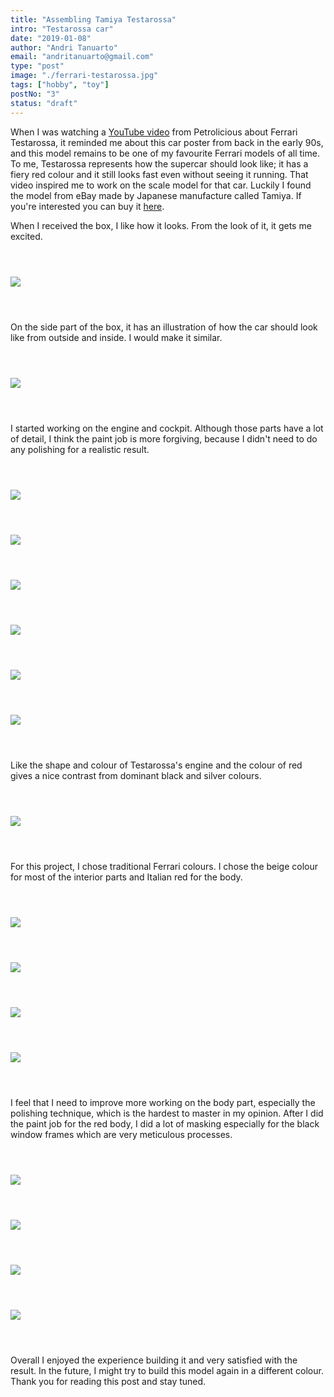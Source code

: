 ```yaml
---
title: "Assembling Tamiya Testarossa"
intro: "Testarossa car"
date: "2019-01-08"
author: "Andri Tanuarto"
email: "andritanuarto@gmail.com"
type: "post"
image: "./ferrari-testarossa.jpg"
tags: ["hobby", "toy"]
postNo: "3"
status: "draft"
---
```


When I was watching a <a target="_blank" href="https://www.youtube.com/watch?v=kMM8i5nIQ00">YouTube video</a> from Petrolicious about Ferrari Testarossa, it reminded me about this car poster from back in the early 90s, and this model remains to be one of my favourite Ferrari models of all time. To me, Testarossa represents how the supercar should look like; it has a fiery red colour and it still looks fast even without seeing it running. That video inspired me to work on the scale model for that car. Luckily I found the model from eBay made by Japanese manufacture called Tamiya. If you're interested you can buy it <a target="_blank" href="https://www.ebay.ca/sch/i.html?_ssc=1&_nkw=tamiya+ferrari+testarossa">here</a>.

When I received the box, I like how it looks. From the look of it, it gets me excited.

<div style="max-width: 700px; margin: 56px auto;" >
  <img class="Tamiya Testarossa car illustration" src="../../../img/journals/003/packaging.jpg" />
</div>

On the side part of the box, it has an illustration of how the car should look like from outside and inside. I would make it similar.

<div style="max-width: 700px; margin: 56px auto;" >
  <img class="Tamiya Testarossa car illustration" src="../../../img/journals/003/side-packaging.png" />
</div>

I started working on the engine and cockpit. Although those parts have a lot of detail, I think the paint job is more forgiving, because I didn't need to do any polishing for a realistic result.

<div style="max-width: 600px; margin: 56px auto;" >
  <img class="Testarossa Cockpit" src="../../../img/journals/003/cockpit-1.jpg" />
</div>

<div style="max-width: 600px; margin: 56px auto;" >
  <img class="Testarossa Cockpit" src="../../../img/journals/003/cockpit-2.jpg" />
</div>

<div style="max-width: 600px; margin: 56px auto;" >
  <img class="Testarossa Cockpit" src="../../../img/journals/003/cockpit-3.jpg" />
</div>

<div style="max-width: 600px; margin: 56px auto;" >
  <img class="Testarossa Cockpit" src="../../../img/journals/003/cockpit-4.jpg" />
</div>

<div style="max-width: 600px; margin: 56px auto;" >
  <img class="Testarossa Cockpit" src="../../../img/journals/003/cockpit-5.jpg" />
</div>

<div style="max-width: 600px; margin: 56px auto;" >
  <img class="Testarossa Cockpit" src="../../../img/journals/003/engine.jpg" />
</div>

Like the shape and colour of Testarossa's engine and the colour of red gives a nice contrast from dominant black and silver colours.

<div style="max-width: 600px; margin: 56px auto;" >
  <img class="Testarossa Engine" src="../../../img/journals/003/cockpit-6.jpg" />
</div>


For this project, I chose traditional Ferrari colours. I chose the beige colour for most of the interior parts and Italian red for the body.

<div style="max-width: 600px; margin: 56px auto;">
  <img class="Testarossa Body" src="../../../img/journals/003/body-2.jpg" />
</div>

<div style="max-width: 600px; margin: 56px auto;">
  <img class="Testarossa Body" src="../../../img/journals/003/body-1.jpg" />
</div>

<div style="max-width: 600px; margin: 56px auto;">
  <img class="Testarossa Body" src="../../../img/journals/003/body-4.jpg" />
</div>

<div style="max-width: 600px; margin: 56px auto;">
  <img class="Testarossa Body" src="../../../img/journals/003/body-5.jpg" />
</div>

I feel that I need to improve more working on the body part, especially the polishing technique, which is the hardest to master in my opinion. After I did the paint job for the red body, I did a lot of masking especially for the black window frames which are very meticulous processes.

<div style="max-width: 600px; margin: 56px auto;">
  <img class="Testarossa Body" src="../../../img/journals/003/body-3.jpg" />
</div>

<div style="max-width: 600px; margin: 56px auto;">
  <img class="Testarossa Body" src="../../../img/journals/003/body-6.jpg" />
</div>

<div style="max-width: 600px; margin: 56px auto;">
  <img class="Testarossa Body" src="../../../img/journals/003/body-7.jpg" />
</div>

<div style="max-width: 600px; margin: 56px auto;">
  <img class="Testarossa Body" src="../../../img/journals/003/body-8.jpg" />
</div>

Overall I enjoyed the experience building it and very satisfied with the result. In the future, I might try to build this model again in a different colour. Thank you for reading this post and stay tuned.